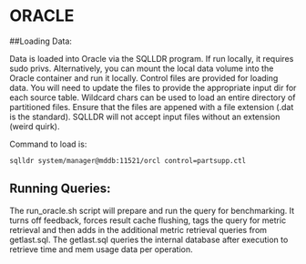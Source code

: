 # ORACLE
##Loading Data:

Data is loaded into Oracle via the SQLLDR program. If run locally, it requires sudo privs. Alternatively, you can mount the local data volume into the Oracle container and run it locally. Control files are provided for loading data. You will need to update the files to provide the appropriate input dir for each source table. Wildcard chars can be used to load an entire directory of partitioned files. Ensure that the files are appened with a file extension (.dat is the standard). SQLLDR will not accept input files without an extension (weird quirk).

Command to load is:
```
sqlldr system/manager@mddb:11521/orcl control=partsupp.ctl
```

## Running Queries:
The run_oracle.sh script will prepare and run the query for benchmarking. It turns off feedback, forces result cache flushing, tags the  query for metric retrieval and then adds in the additional metric retrieval queries from getlast.sql. The getlast.sql queries the internal database after execution to retrieve time and mem usage data per operation.


